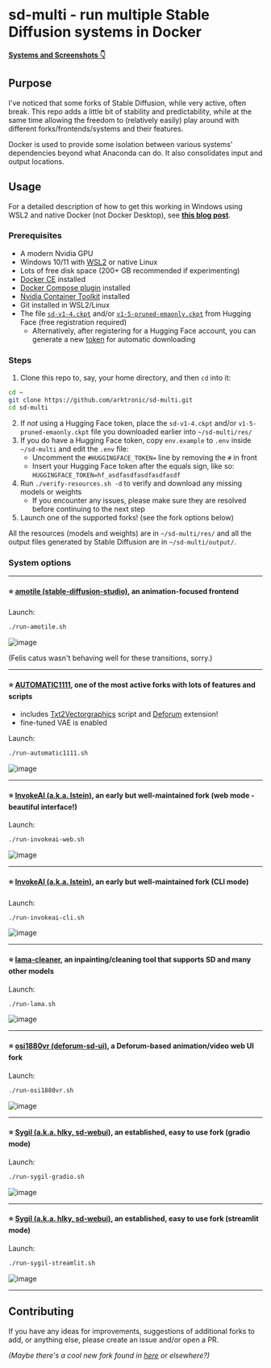 # sd-multi - run multiple Stable Diffusion systems in Docker

**[ Systems and Screenshots 👇](https://github.com/arktronic/sd-multi#system-options)**

## Purpose

I've noticed that some forks of Stable Diffusion, while very active, often break. This repo adds a little bit of stability and predictability, while at the same time allowing the freedom to (relatively easily) play around with different forks/frontends/systems and their features.

Docker is used to provide some isolation between various systems' dependencies beyond what Anaconda can do. It also consolidates input and output locations.

## Usage

For a detailed description of how to get this working in Windows using WSL2 and native Docker (not Docker Desktop), see **[this blog post](https://trycatch.dev/2022/10/01/stable-diffusion-on-wsl2-with-docker/)**.

### Prerequisites

- A modern Nvidia GPU
- Windows 10/11 with [WSL2](https://learn.microsoft.com/en-us/windows/wsl/install) or native Linux
- Lots of free disk space (200+ GB recommended if experimenting)
- [Docker CE](https://docs.docker.com/engine/install/) installed
- [Docker Compose plugin](https://docs.docker.com/compose/install/) installed
- [Nvidia Container Toolkit](https://docs.nvidia.com/datacenter/cloud-native/container-toolkit/install-guide.html#docker) installed
- Git installed in WSL2/Linux
- The file [`sd-v1-4.ckpt`](https://huggingface.co/CompVis/stable-diffusion-v-1-4-original) and/or [`v1-5-pruned-emaonly.ckpt`](https://huggingface.co/runwayml/stable-diffusion-v1-5) from Hugging Face (free registration required)
    - Alternatively, after registering for a Hugging Face account, you can generate a new [token](https://huggingface.co/settings/tokens) for automatic downloading

### Steps

1. Clone this repo to, say, your home directory, and then `cd` into it:
```bash
cd ~
git clone https://github.com/arktronic/sd-multi.git
cd sd-multi
```

2. If *not* using a Hugging Face token, place the `sd-v1-4.ckpt` and/or `v1-5-pruned-emaonly.ckpt` file you downloaded earlier into `~/sd-multi/res/`
3. If you do have a Hugging Face token, copy `env.example` to `.env` inside `~/sd-multi` and edit the `.env` file:
    - Uncomment the `#HUGGINGFACE_TOKEN=` line by removing the `#` in front
    - Insert your Hugging Face token after the equals sign, like so: `HUGGINGFACE_TOKEN=hf_asdfasdfasdfasdfasdf`
4. Run `./verify-resources.sh -d` to verify and download any missing models or weights
    - If you encounter any issues, please make sure they are resolved before continuing to the next step
5. Launch one of the supported forks! (see the fork options below)

All the resources (models and weights) are in `~/sd-multi/res/` and all the output files generated by Stable Diffusion are in `~/sd-multi/output/`.

<!--
Felis catus is your taxonomic nomenclature, an endothermic quadruped, carnivorous by nature
-->

### System options

---

#### ⭐ [amotile (stable-diffusion-studio)](https://github.com/amotile/stable-diffusion-studio/), an animation-focused frontend

Launch:
```bash
./run-amotile.sh
```
![image](https://user-images.githubusercontent.com/344911/196015333-f91b9cf7-702d-4207-97b6-aa3504aece8b.png)

(Felis catus wasn't behaving well for these transitions, sorry.)

---

#### ⭐ [AUTOMATIC1111](https://github.com/AUTOMATIC1111/stable-diffusion-webui/), one of the most active forks with lots of features and scripts
- includes [Txt2Vectorgraphics](https://github.com/GeorgLegato/Txt2Vectorgraphics) script and [Deforum](https://github.com/deforum-art/deforum-for-automatic1111-webui) extension!
- fine-tuned VAE is enabled

Launch:
```bash
./run-automatic1111.sh
```
![image](https://user-images.githubusercontent.com/344911/196003725-c6bb6624-4900-4fa8-a76f-c1639d86fb96.png)

---

#### ⭐ [InvokeAI (a.k.a. lstein)](https://github.com/invoke-ai/InvokeAI/), an early but well-maintained fork (web mode - beautiful interface!)

Launch:
```bash
./run-invokeai-web.sh
```
![image](https://user-images.githubusercontent.com/344911/194965220-d1225e16-9ad0-4093-89e1-f1b60a726719.png)

---

#### ⭐ [InvokeAI (a.k.a. lstein)](https://github.com/invoke-ai/InvokeAI/), an early but well-maintained fork (CLI mode)

Launch:
```bash
./run-invokeai-cli.sh
```
![image](https://user-images.githubusercontent.com/344911/194965397-36635481-ae00-4b1b-a38f-9f2dae34a84a.png)

---

#### ⭐ [lama-cleaner](https://github.com/Sanster/lama-cleaner), an inpainting/cleaning tool that supports SD and many other models

Launch:
```bash
./run-lama.sh
```
![image](https://user-images.githubusercontent.com/344911/198845701-aba9865b-0f2e-4f03-a332-1bbea567bf8c.png)

---

#### ⭐ [osi1880vr (deforum-sd-ui)](https://github.com/osi1880vr/deforum-sd-ui/), a Deforum-based animation/video web UI fork

Launch:
```bash
./run-osi1880vr.sh
```
![image](https://user-images.githubusercontent.com/344911/194966751-77ecd5a3-1bc3-40a1-8fc9-9ffd12e5c99a.png)

---

#### ⭐ [Sygil (a.k.a. hlky, sd-webui)](https://github.com/Sygil-Dev/sygil-webui/), an established, easy to use fork (gradio mode)

Launch:
```bash
./run-sygil-gradio.sh
```
![image](https://user-images.githubusercontent.com/344911/194965931-46949452-0103-48f1-bb7a-a149338ed97c.png)

---

#### ⭐ [Sygil (a.k.a. hlky, sd-webui)](https://github.com/Sygil-Dev/sygil-webui/), an established, easy to use fork (streamlit mode)

Launch:
```bash
./run-sygil-streamlit.sh
```
![image](https://user-images.githubusercontent.com/344911/194966164-eb4dc5a4-4ad5-43f1-8d7d-254dbacf4f57.png)

---

## Contributing

If you have any ideas for improvements, suggestions of additional forks to add, or anything else, please create an issue and/or open a PR.

_(Maybe there's a cool new fork found in [here](https://github.com/sw-yx/prompt-eng#sd-major-forks) or elsewhere?)_
